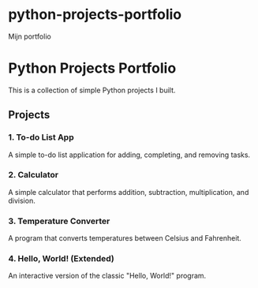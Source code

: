 # python-projects-portfolio

 Mijn portfolio


# Python Projects Portfolio

This is a collection of simple Python projects I built.

## Projects

### 1. To-do List App
A simple to-do list application for adding, completing, and removing tasks.

### 2. Calculator
A simple calculator that performs addition, subtraction, multiplication, and division.

### 3. Temperature Converter
A program that converts temperatures between Celsius and Fahrenheit.

### 4. Hello, World! (Extended)
An interactive version of the classic "Hello, World!" program.
